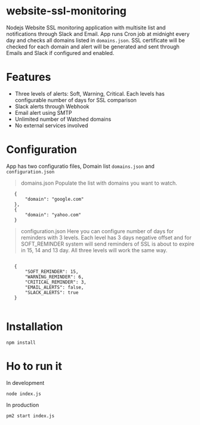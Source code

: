 # website-ssl-monitoring
Nodejs Website SSL monitoring application with multisite list and notifications through Slack and Email. 
App runs Cron job at midnight every day and checks all domains listed in ` domains.json `. SSL certificate will be checked for each domain and alert will be generated and sent through Emails and Slack if configured and enabled. 


# Features
 - Three levels of alerts: Soft, Warning, Critical. Each levels has configurable number of days for SSL comparison
 - Slack alerts through Webhook
 - Email alert using SMTP
 - Unlimited number of Watched domains
 - No external services involved
 
 
 # Configuration
 App has two configuratio files, Domain list ` domains.json ` and ` configuration.json `
 
 > domains.json
 Populate the list with domains you want to watch.
 ```
    { 
        "domain": "google.com"
    },
    { 
        "domain": "yahoo.com"
    }
 
 ```
 
 > configuration.json
 Here you can configure number of days for reminders with 3 levels. Each level has 3 days negative offset and for SOFT_REMINDER system will send reminders of SSL is about to expire in 15, 14 and 13 day. All three levels will work the same way.

 ```
 
    { 
        "SOFT_REMINDER": 15,
        "WARNING_REMINDER": 6,
        "CRITICAL_REMINDER": 3,
        "EMAIL_ALERTS": false,
        "SLACK_ALERTS": true
    }
    
```
# Installation

` npm install `

# Ho to run it

In development

` node index.js `

In production

` pm2 start index.js `
